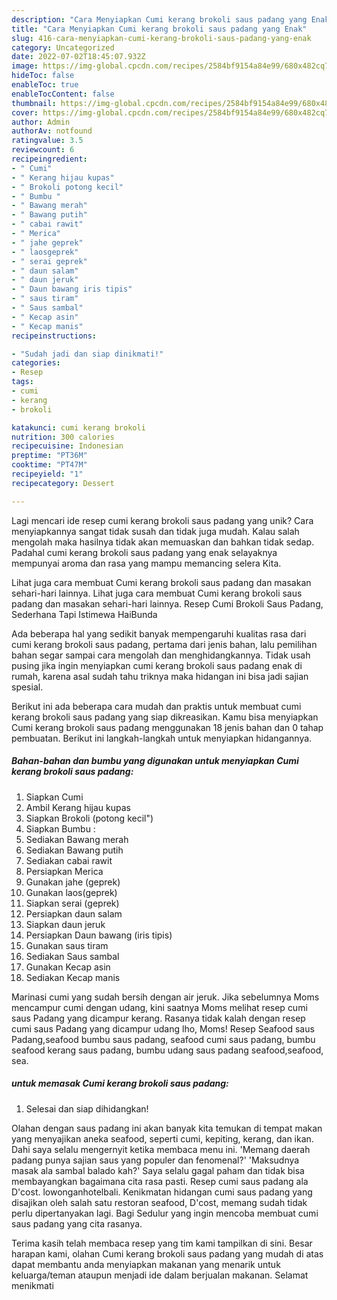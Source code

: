 ```yaml
---
description: "Cara Menyiapkan Cumi kerang brokoli saus padang yang Enak"
title: "Cara Menyiapkan Cumi kerang brokoli saus padang yang Enak"
slug: 416-cara-menyiapkan-cumi-kerang-brokoli-saus-padang-yang-enak
category: Uncategorized
date: 2022-07-02T18:45:07.932Z
image: https://img-global.cpcdn.com/recipes/2584bf9154a84e99/680x482cq70/cumi-kerang-brokoli-saus-padang-foto-resep-utama.jpg
hideToc: false
enableToc: true
enableTocContent: false
thumbnail: https://img-global.cpcdn.com/recipes/2584bf9154a84e99/680x482cq70/cumi-kerang-brokoli-saus-padang-foto-resep-utama.jpg
cover: https://img-global.cpcdn.com/recipes/2584bf9154a84e99/680x482cq70/cumi-kerang-brokoli-saus-padang-foto-resep-utama.jpg
author: Admin
authorAv: notfound
ratingvalue: 3.5
reviewcount: 6
recipeingredient:
- " Cumi"
- " Kerang hijau kupas"
- " Brokoli potong kecil"
- " Bumbu "
- " Bawang merah"
- " Bawang putih"
- " cabai rawit"
- " Merica"
- " jahe geprek"
- " laosgeprek"
- " serai geprek"
- " daun salam"
- " daun jeruk"
- " Daun bawang iris tipis"
- " saus tiram"
- " Saus sambal"
- " Kecap asin"
- " Kecap manis"
recipeinstructions:

- "Sudah jadi dan siap dinikmati!"
categories:
- Resep
tags:
- cumi
- kerang
- brokoli

katakunci: cumi kerang brokoli 
nutrition: 300 calories
recipecuisine: Indonesian
preptime: "PT36M"
cooktime: "PT47M"
recipeyield: "1"
recipecategory: Dessert

---
```





Lagi mencari ide resep cumi kerang brokoli saus padang yang unik? Cara menyiapkannya sangat tidak susah dan tidak juga mudah. Kalau salah mengolah maka hasilnya tidak akan memuaskan dan bahkan tidak sedap. Padahal cumi kerang brokoli saus padang yang enak selayaknya mempunyai aroma dan rasa yang mampu memancing selera Kita.





Lihat juga cara membuat Cumi kerang brokoli saus padang dan masakan sehari-hari lainnya. Lihat juga cara membuat Cumi kerang brokoli saus padang dan masakan sehari-hari lainnya. Resep Cumi Brokoli Saus Padang, Sederhana Tapi Istimewa HaiBunda

Ada beberapa hal yang sedikit banyak mempengaruhi kualitas rasa dari cumi kerang brokoli saus padang, pertama dari jenis bahan, lalu pemilihan bahan segar sampai cara mengolah dan menghidangkannya. Tidak usah pusing jika ingin menyiapkan cumi kerang brokoli saus padang enak di rumah, karena asal sudah tahu triknya maka hidangan ini bisa jadi sajian spesial.






Berikut ini ada beberapa cara mudah dan praktis untuk membuat cumi kerang brokoli saus padang yang siap dikreasikan. Kamu bisa menyiapkan Cumi kerang brokoli saus padang menggunakan 18 jenis bahan dan 0 tahap pembuatan. Berikut ini langkah-langkah untuk menyiapkan hidangannya.

<!--inarticleads1-->

##### Bahan-bahan dan bumbu yang digunakan untuk menyiapkan Cumi kerang brokoli saus padang:

1. Siapkan  Cumi
1. Ambil  Kerang hijau kupas
1. Siapkan  Brokoli (potong kecil&#34;)
1. Siapkan  Bumbu :
1. Sediakan  Bawang merah
1. Sediakan  Bawang putih
1. Sediakan  cabai rawit
1. Persiapkan  Merica
1. Gunakan  jahe (geprek)
1. Gunakan  laos(geprek)
1. Siapkan  serai (geprek)
1. Persiapkan  daun salam
1. Siapkan  daun jeruk
1. Persiapkan  Daun bawang (iris tipis)
1. Gunakan  saus tiram
1. Sediakan  Saus sambal
1. Gunakan  Kecap asin
1. Sediakan  Kecap manis


Marinasi cumi yang sudah bersih dengan air jeruk. Jika sebelumnya Moms mencampur cumi dengan udang, kini saatnya Moms melihat resep cumi saus Padang yang dicampur kerang. Rasanya tidak kalah dengan resep cumi saus Padang yang dicampur udang lho, Moms! Resep Seafood saus Padang,seafood bumbu saus padang, seafood cumi saus padang, bumbu seafood kerang saus padang, bumbu udang saus padang seafood,seafood, sea. 

<!--inarticleads2-->

#####  untuk memasak Cumi kerang brokoli saus padang:


1. Selesai dan siap dihidangkan!

Olahan dengan saus padang ini akan banyak kita temukan di tempat makan yang menyajikan aneka seafood, seperti cumi, kepiting, kerang, dan ikan. Dahi saya selalu mengernyit ketika membaca menu ini. &#39;Memang daerah padang punya sajian saus yang populer dan fenomenal?&#39; &#39;Maksudnya masak ala sambal balado kah?&#39; Saya selalu gagal paham dan tidak bisa membayangkan bagaimana cita rasa pasti. Resep cumi saus padang ala D&#39;cost. lowonganhotelbali. Kenikmatan hidangan cumi saus padang yang disajikan oleh salah satu restoran seafood, D&#39;cost, memang sudah tidak perlu dipertanyakan lagi. Bagi Sedulur yang ingin mencoba membuat cumi saus padang yang cita rasanya. 

Terima kasih telah membaca resep yang tim kami tampilkan di sini. Besar harapan kami, olahan Cumi kerang brokoli saus padang yang mudah di atas dapat membantu anda menyiapkan makanan yang menarik untuk keluarga/teman ataupun menjadi ide dalam berjualan makanan. Selamat menikmati
